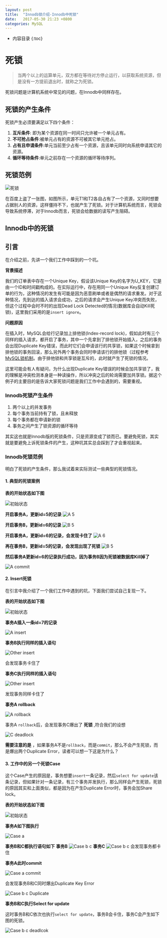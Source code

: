 ```yaml
---
layout: post
title:  "Innodb锁介绍-Innodb中死锁"
date:   2017-05-30 21:23 +0800
categories: MySQL
---
```

* 内容目录
{:toc}

# 死锁
>当两个以上的运算单元，双方都在等待对方停止运行，以获取系统资源，但是没有一方提前退出时，就称之为死锁。

死锁问题是计算机系统中常见的问题，在Innodb中同样存在。

## 死锁的产生条件
死锁产生必须要满足以下四个条件：

1. **互斥条件**: 即为某个资源在同一时间只允许被一个单元占有。
2. **不可抢占条件**:被单元占有的资源不可被其它单元抢占。
3. **占有且申请条件**:单元当前至少占有一个资源，且该单元同时向系统申请其它的资源。
4. **循环等待条件**:单元之前存在一个资源的循环等待序列。

## 死锁范例

![死锁]({{site.baseurl}}/pics/deadlock.jpg)

在百度上盗了一张图，如图所示，单元T1和T2各自占有了一个资源，又同时想要占据别人的资源，这样僵持不下，也就产生了死锁。对于计算机系统而言，死锁会导致系统停滞，对于Innodb而言，死锁会给数据的读写产生阻碍。

## Innodb中的死锁

## 引言

在介绍之前，先讲一个我们工作中踩到的一个坑。

**背景描述**

我们的订单表中存在一个Unique Key，假设该Unique Key的名字为U_KEY，它是由一个ID和时间戳构成的。在实际运行中，存在用同一个Unique Key反复创建订单的行为，这种情况的发生有可能是因为恶意刷单或者是偶然的请求重发。对于这种情况，先到达的插入请求会成功，之后的请求会产生Unique Key冲突而失败，但这个过程中会时不时的出现Dead Lock Detected的情况(数据库会自动Kill死锁)，这里我们采用的是`insert ignore`。

**问题原因**

在插入时，MySQL会给行记录加上排他锁(Index-record lock)，假如此时有三个同样的插入请求，都开启了事务，其中一个先拿到了排他锁开始插入，之后的事务会出现Duplicate Key错误，而此时它们会申请该行的共享锁，如果这个时候拿到排他锁的事务回滚，那么另外两个事务会同时申请该行的排他锁（过程参考[MySQL锁机制](https://dev.mysql.com/doc/refman/5.5/en/innodb-locks-set.html)。由于排他锁和共享锁是互斥的，此时就产生了死锁的情况。

这里可能会有人有疑问，为什么出现Duplicate Key错误的时候会加共享锁了，我的理解是冲突检测本身是一种读操作，所以冲突之后的轮询需要加共享锁。据这个例子的主要目的是告诉大家死锁问题是我们工作中会遇到的，需要重视。

### Innodb死锁产生条件

1. 两个以上的并发事务
2. 每个事务当前持有了锁，且未释放
3. 每个事务都在申请新的锁
4. 事务之间产生了锁资源的循环等待

其实这也就是Innodb版的死锁条件，只是资源变成了锁而已。要避免死锁，其实就是要避免上诉死锁条件的产生，这种坑其实总会踩到了才会重视起来。

### Innodb死锁范例

明白了死锁的产生条件，那么我试着来实际测试一些典型的死锁情况。

#### 1. 典型的死锁案例

**表的开始状态如下图**

![初始状态]({{site.baseurl}}/pics/trans_init.png)

**开启事务A，更新id=5的记录**
![A 5]({{site.baseurl}}/pics/trans_a_5.png)

**开启事务B，更新id=6的记录**
![B 5]({{site.baseurl}}/pics/trans_b_6.png)

**开启事务A，更新id=6的记录，会发现卡住了**
![A 6]({{site.baseurl}}/pics/trans_a_6.png)

**再在事务B，更新id=5的记录，会发现出现了死锁**
![B 5]({{site.baseurl}}/pics/trans_b_5.png)

**然后事务A更新id=6的记录执行成功，因为事务B因为死锁被数据库Kill掉了**

![A commit]({{site.baseurl}}/pics/trans_5_commit.png)

#### 2. Insert死锁
在引言中我介绍了一个我们工作中遇到的坑，下面我们尝试自己复现一下。

**表的开始状态如下图**

![初始状态]({{site.baseurl}}/pics/insert_init.png)

**事务A插入一条id=7的记录**

![A insert]({{site.baseurl}}/pics/insert_a_insert.png)

**事务B执行同样的插入语句**

![Other insert]({{site.baseurl}}/pics/insert_other_insert.png)

会发现事务卡住了

**事务C执行同样的插入语句**

![Other insert]({{site.baseurl}}/pics/insert_other_insert.png)

发现事务同样卡住了

**事务A rollback**

![A rollback]({{site.baseurl}}/pics/insert_a_rollback.png)

事务A `rollback`后，会发现事务C爆出了 **死锁** ,符合我们的设想

![C deadlock]({{site.baseurl}}/pics/insert_c_deadlock.png)

**需要注意的是** ，如果事务A不是`rollback`，而是`commit`，那么不会产生死锁，而是爆出两个Duplicate Error，读者可以想一下这是为什么？

#### 3. 工作中的另一个死锁Case

这个Case产生的原因是，事务想要`insert`一条记录，然后`select for update`该条记录，但如果针对一条记录，有三个事务并发执行，那么同样会产生死锁，死锁的原因其实和上面类似，都是因为在产生Duplicate Error时，事务会加Share lock。

**表的开始状态如下图**

![初始状态]({{site.baseurl}}/pics/insert_init.png)

**事务A如下图执行**

![Case a]({{site.baseurl}}/pics/case_a_insert.png)

**事务B和C都执行语句如下**
**事务B**
![Case b c]({{site.baseurl}}/pics/case_bc_insert.png)
**事务C**
![Case b c]({{site.baseurl}}/pics/case_bc_insert.png)
会发现事务都卡住

**事务A此时commit**

![Case a commit]({{site.baseurl}}/pics/case_a_commit.png)

会发现事务B和C同时爆出Duplicate Key Error

![Case b c Duplicate]({{site.baseurl}}/pics/case_bc_duplicate.png)

**事务B和C执行Select for update**

这时事务B和C依次也执行`select for update`，事务B会卡住，事务C会产生如下图的死锁。

![Case b c deadlcok]({{site.baseurl}}/pics/case_bc_deadlock.png)
